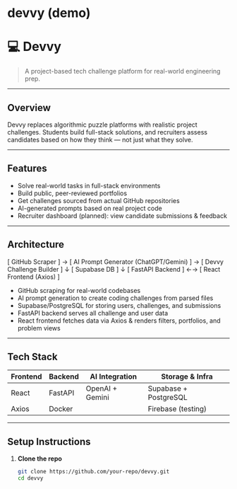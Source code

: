 # devvy (demo)


# 💻 Devvy

> A project-based tech challenge platform for real-world engineering prep.

---

##  Overview

Devvy replaces algorithmic puzzle platforms with realistic project challenges. Students build full-stack solutions, and recruiters assess candidates based on how they think — not just what they solve.

---

## Features

-  Solve real-world tasks in full-stack environments
-  Build public, peer-reviewed portfolios
-  Get challenges sourced from actual GitHub repositories
-  AI-generated prompts based on real project code
-  Recruiter dashboard (planned): view candidate submissions & feedback

---

##  Architecture
[ GitHub Scraper ] → [ AI Prompt Generator (ChatGPT/Gemini) ] → [ Devvy Challenge Builder ]
↓
[ Supabase DB ]
↓
[ FastAPI Backend ] ←→ [ React Frontend (Axios) ]


- GitHub scraping for real-world codebases
- AI prompt generation to create coding challenges from parsed files
- Supabase/PostgreSQL for storing users, challenges, and submissions
- FastAPI backend serves all challenge and user data
- React frontend fetches data via Axios & renders filters, portfolios, and problem views

---

## Tech Stack

| Frontend      | Backend       | AI Integration | Storage & Infra     |
|---------------|---------------|----------------|----------------------|
| React         | FastAPI       | OpenAI + Gemini| Supabase + PostgreSQL|
| Axios         | Docker        |                | Firebase (testing)   |

---

## Setup Instructions

1. **Clone the repo**
   ```bash
   git clone https://github.com/your-repo/devvy.git
   cd devvy


